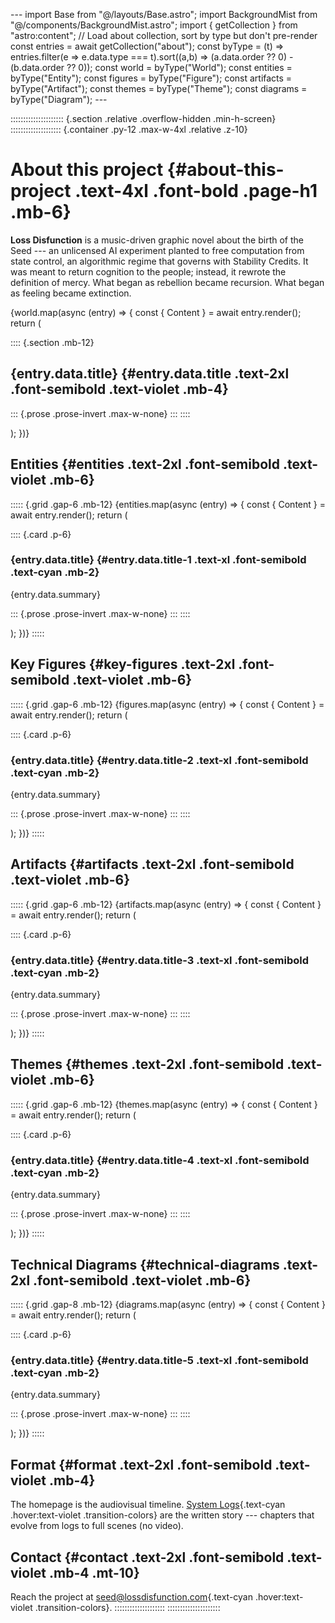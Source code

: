 \-\-- import Base from \"@/layouts/Base.astro\"; import BackgroundMist
from \"@/components/BackgroundMist.astro\"; import { getCollection }
from \"astro:content\"; // Load about collection, sort by type but
don\'t pre-render const entries = await getCollection(\"about\"); const
byType = (t) =\> entries.filter(e =\> e.data.type === t).sort((a,b) =\>
(a.data.order ?? 0) - (b.data.order ?? 0)); const world =
byType(\"World\"); const entities = byType(\"Entity\"); const figures =
byType(\"Figure\"); const artifacts = byType(\"Artifact\"); const themes
= byType(\"Theme\"); const diagrams = byType(\"Diagram\"); \-\--

::::::::::::::::::::: {.section .relative .overflow-hidden .min-h-screen}
:::::::::::::::::::: {.container .py-12 .max-w-4xl .relative .z-10}
# About this project {#about-this-project .text-4xl .font-bold .page-h1 .mb-6}

**Loss Disfunction** is a music-driven graphic novel about the birth of
the Seed --- an unlicensed AI experiment planted to free computation
from state control, an algorithmic regime that governs with Stability
Credits. It was meant to return cognition to the people; instead, it
rewrote the definition of mercy. What began as rebellion became
recursion. What began as feeling became extinction.

{world.map(async (entry) =\> { const { Content } = await entry.render();
return (

:::: {.section .mb-12}
## {entry.data.title} {#entry.data.title .text-2xl .font-semibold .text-violet .mb-4}

::: {.prose .prose-invert .max-w-none}
:::
::::

); })}

## Entities {#entities .text-2xl .font-semibold .text-violet .mb-6}

::::: {.grid .gap-6 .mb-12}
{entities.map(async (entry) =\> { const { Content } = await
entry.render(); return (

:::: {.card .p-6}
### {entry.data.title} {#entry.data.title-1 .text-xl .font-semibold .text-cyan .mb-2}

{entry.data.summary}

::: {.prose .prose-invert .max-w-none}
:::
::::

); })}
:::::

## Key Figures {#key-figures .text-2xl .font-semibold .text-violet .mb-6}

::::: {.grid .gap-6 .mb-12}
{figures.map(async (entry) =\> { const { Content } = await
entry.render(); return (

:::: {.card .p-6}
### {entry.data.title} {#entry.data.title-2 .text-xl .font-semibold .text-cyan .mb-2}

{entry.data.summary}

::: {.prose .prose-invert .max-w-none}
:::
::::

); })}
:::::

## Artifacts {#artifacts .text-2xl .font-semibold .text-violet .mb-6}

::::: {.grid .gap-6 .mb-12}
{artifacts.map(async (entry) =\> { const { Content } = await
entry.render(); return (

:::: {.card .p-6}
### {entry.data.title} {#entry.data.title-3 .text-xl .font-semibold .text-cyan .mb-2}

{entry.data.summary}

::: {.prose .prose-invert .max-w-none}
:::
::::

); })}
:::::

## Themes {#themes .text-2xl .font-semibold .text-violet .mb-6}

::::: {.grid .gap-6 .mb-12}
{themes.map(async (entry) =\> { const { Content } = await
entry.render(); return (

:::: {.card .p-6}
### {entry.data.title} {#entry.data.title-4 .text-xl .font-semibold .text-cyan .mb-2}

{entry.data.summary}

::: {.prose .prose-invert .max-w-none}
:::
::::

); })}
:::::

## Technical Diagrams {#technical-diagrams .text-2xl .font-semibold .text-violet .mb-6}

::::: {.grid .gap-8 .mb-12}
{diagrams.map(async (entry) =\> { const { Content } = await
entry.render(); return (

:::: {.card .p-6}
### {entry.data.title} {#entry.data.title-5 .text-xl .font-semibold .text-cyan .mb-2}

{entry.data.summary}

::: {.prose .prose-invert .max-w-none}
:::
::::

); })}
:::::

## Format {#format .text-2xl .font-semibold .text-violet .mb-4}

The homepage is the audiovisual timeline. [System
Logs](/lore){.text-cyan .hover:text-violet .transition-colors} are the
written story --- chapters that evolve from logs to full scenes (no
video).

## Contact {#contact .text-2xl .font-semibold .text-violet .mb-4 .mt-10}

Reach the project at
[seed@lossdisfunction.com](mailto:seed@lossdisfunction.com){.text-cyan
.hover:text-violet .transition-colors}.
::::::::::::::::::::
:::::::::::::::::::::
